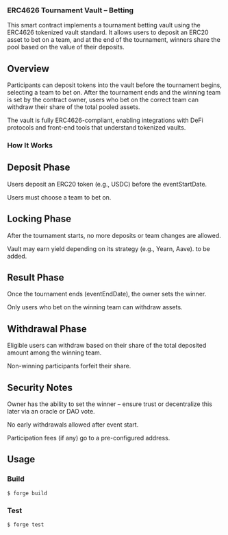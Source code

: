 ### ERC4626 Tournament Vault – Betting
This smart contract implements a tournament betting vault using the ERC4626 tokenized vault standard. It allows users to deposit an ERC20 asset to bet on a team, and at the end of the tournament, winners share the pool based on the value of their deposits.

## Overview
Participants can deposit tokens into the vault before the tournament begins, selecting a team to bet on. After the tournament ends and the winning team is set by the contract owner, users who bet on the correct team can withdraw their share of the total pooled assets.

The vault is fully ERC4626-compliant, enabling integrations with DeFi protocols and front-end tools that understand tokenized vaults.

### How It Works
## Deposit Phase
Users deposit an ERC20 token (e.g., USDC) before the eventStartDate.

Users must choose a team to bet on.

## Locking Phase
After the tournament starts, no more deposits or team changes are allowed.

Vault may earn yield depending on its strategy (e.g., Yearn, Aave). to be added. 

## Result Phase
Once the tournament ends (eventEndDate), the owner sets the winner.

Only users who bet on the winning team can withdraw assets.

## Withdrawal Phase
Eligible users can withdraw based on their share of the total deposited amount among the winning team.

Non-winning participants forfeit their share.

## Security Notes
Owner has the ability to set the winner – ensure trust or decentralize this later via an oracle or DAO vote.

No early withdrawals allowed after event start.

Participation fees (if any) go to a pre-configured address.

## Usage

### Build

```shell
$ forge build
```

### Test

```shell
$ forge test
```
